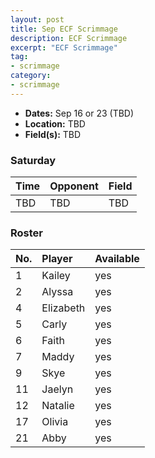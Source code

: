 ```yaml
---
layout: post
title: Sep ECF Scrimmage
description: ECF Scrimmage
excerpt: "ECF Scrimmage"
tag:
- scrimmage
category:
- scrimmage
---
```

* **Dates:** Sep 16 or 23 (TBD)
* **Location:** TBD
* **Field(s):** TBD

### Saturday

| Time | Opponent | Field |
|:---|:---|:---|
| TBD | TBD | TBD |

### Roster

|No.|Player|Available|
|:---|:---|:---|
|1|Kailey|yes|
|2|Alyssa|yes|
|4|Elizabeth|yes|
|5|Carly|yes|
|6|Faith|yes|
|7|Maddy|yes|
|9|Skye|yes|
|11|Jaelyn|yes|
|12|Natalie|yes|
|17|Olivia|yes|
|21|Abby|yes|

